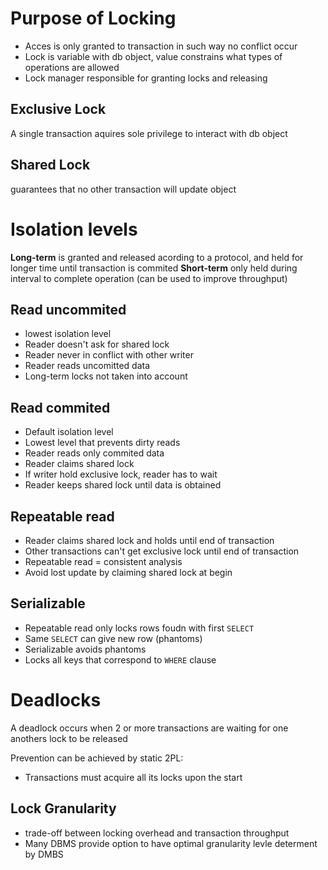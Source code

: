 # Purpose of Locking
- Acces is only granted to transaction in such way no conflict occur
- Lock is variable with db object, value constrains what types of operations are allowed
- Lock manager responsible for granting locks and releasing

## Exclusive Lock
A single transaction aquires sole privilege to interact with db object

## Shared Lock
guarantees that no other transaction will update object

# Isolation levels
__Long-term__
is granted and released acording to a protocol, and held for longer time until transaction is commited
__Short-term__
only held during interval to complete operation (can be used to improve throughput)

## Read uncommited
- lowest isolation level
- Reader doesn't ask for shared lock
- Reader never in conflict with other writer
- Reader reads uncomitted data
- Long-term locks not taken into account

## Read commited
- Default isolation level
- Lowest level that prevents dirty reads
- Reader reads only commited data
- Reader claims shared lock
- If writer hold exclusive lock, reader has to wait
- Reader keeps shared lock until data is obtained

## Repeatable read
- Reader claims shared lock and holds until end of transaction
- Other transactions can't get exclusive lock until end of transaction
- Repeatable read = consistent analysis
- Avoid lost update by claiming shared lock at begin

## Serializable
- Repeatable read only locks rows foudn with first `SELECT`
- Same `SELECT` can give new row (phantoms)
- Serializable avoids phantoms
- Locks all keys that correspond to `WHERE` clause

# Deadlocks
A deadlock occurs when 2 or more transactions are waiting for one anothers lock to be released

Prevention can be achieved by static 2PL:
- Transactions must acquire all its locks upon the start

## Lock Granularity
- trade-off between locking overhead and transaction throughput
- Many DBMS provide option to have optimal granularity levle determent by DMBS


